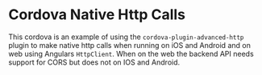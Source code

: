 # Cordova Native Http Calls
This cordova is an example of using the `cordova-plugin-advanced-http` plugin to make native http calls when running on iOS and Android and on web using Angulars `HttpClient`. When on the web the backend API needs support for CORS but does not on IOS and Android.